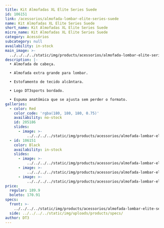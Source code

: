 ```yaml
---
title: Kit Almofadas XL Elite Series Suede
id: 106151
link: /acessorios/almofada-lombar-elite-series-suede
name: Kit Almofadas XL Elite Series Suede
short_name: Kit Almofadas XL Elite Series Suede
micro_name: Kit Almofadas XL Elite Series Suede
category: Acessórios
subcategory: null
availability: in-stock
main_image: >-
  ../../../../static/img/products/acessorios/almofada-lombar-elite-series-suede/Black/almofada-lombar-elite-series-suede-02.jpg
description: |-
  • Almofada de cabeça.

  • Almofada extra grande para lombar.

  • Estofamento de tecido alcântara.

  • Logo DT3sports bordado.

  • Espuma anatômica que se ajusta sem perder o formato.
galleries:
  - color: Red
    color_code: 'rgba(180, 180, 180, 0.75)'
    availability: no-stock
    id: 205186
    slides:
      - image: >-
          ../../../../static/img/products/acessorios/almofada-lombar-elite-series-suede/Red/eu-qu.jpg
  - id: 106151
    color: Black
    availability: in-stock
    slides:
      - image: >-
          ../../../../static/img/products/acessorios/almofada-lombar-elite-series-suede/Black/almofada-lombar-elite-series-suede-02.jpg
      - image: >-
          ../../../../static/img/products/acessorios/almofada-lombar-elite-series-suede/Black/almofada-lombar-elite-series-suede-00.jpg
      - image: >-
          ../../../../static/img/products/acessorios/almofada-lombar-elite-series-suede/Black/almofada-lombar-elite-series-suede-01.jpg
price:
  regular: 189.9
  boleto: 170.91
specs:
  front: >-
    ../../../../static/img/products/acessorios/almofada-lombar-elite-series-suede/almofada-lombar-elite-series-suede-specs-frontal.svg
  side: ../../../../static/img/uploads/products/specs/
author: DT3
---
```

